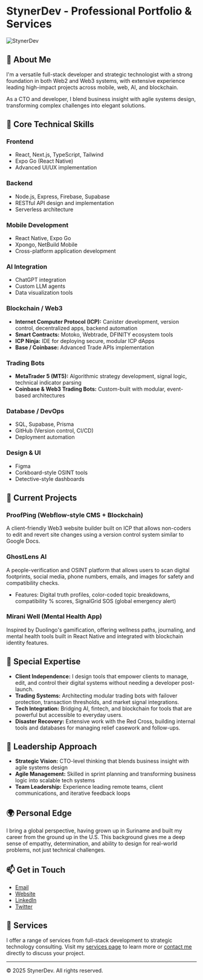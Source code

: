 # StynerDev - Professional Portfolio & Services

![StynerDev](https://pub-d0ca23724b3941f0980d6ccac4aa18f2.r2.dev/StynerDev-Thumbnail.png)

## 👋 About Me

I'm a versatile full-stack developer and strategic technologist with a strong foundation in both Web2 and Web3 systems, with extensive experience leading high-impact projects across mobile, web, AI, and blockchain.

As a CTO and developer, I blend business insight with agile systems design, transforming complex challenges into elegant solutions.

## 🚀 Core Technical Skills

### Frontend

- React, Next.js, TypeScript, Tailwind
- Expo Go (React Native)
- Advanced UI/UX implementation

### Backend

- Node.js, Express, Firebase, Supabase
- RESTful API design and implementation
- Serverless architecture

### Mobile Development

- React Native, Expo Go
- Xpongo, NetBuild Mobile
- Cross-platform application development

### AI Integration

- ChatGPT integration
- Custom LLM agents
- Data visualization tools

### Blockchain / Web3

- **Internet Computer Protocol (ICP):** Canister development, version control, decentralized apps, backend automation
- **Smart Contracts:** Motoko, Webtrade, DFINITY ecosystem tools
- **ICP Ninja:** IDE for deploying secure, modular ICP dApps
- **Base / Coinbase:** Advanced Trade APIs implementation

### Trading Bots

- **MetaTrader 5 (MT5):** Algorithmic strategy development, signal logic, technical indicator parsing
- **Coinbase & Web3 Trading Bots:** Custom-built with modular, event-based architectures

### Database / DevOps

- SQL, Supabase, Prisma
- GitHub (Version control, CI/CD)
- Deployment automation

### Design & UI

- Figma
- Corkboard-style OSINT tools
- Detective-style dashboards

## 💼 Current Projects

### ProofPing (Webflow-style CMS + Blockchain)

A client-friendly Web3 website builder built on ICP that allows non-coders to edit and revert site changes using a version control system similar to Google Docs.

### GhostLens AI

A people-verification and OSINT platform that allows users to scan digital footprints, social media, phone numbers, emails, and images for safety and compatibility checks.

- Features: Digital truth profiles, color-coded topic breakdowns, compatibility % scores, SignalGrid SOS (global emergency alert)

### Mirani Well (Mental Health App)

Inspired by Duolingo's gamification, offering wellness paths, journaling, and mental health tools built in React Native and integrated with blockchain identity features.

## 🧠 Special Expertise

- **Client Independence:** I design tools that empower clients to manage, edit, and control their digital systems without needing a developer post-launch.
- **Trading Systems:** Architecting modular trading bots with failover protection, transaction thresholds, and market signal integrations.
- **Tech Integration:** Bridging AI, fintech, and blockchain for tools that are powerful but accessible to everyday users.
- **Disaster Recovery:** Extensive work with the Red Cross, building internal tools and databases for managing relief casework and follow-ups.

## 🧭 Leadership Approach

- **Strategic Vision:** CTO-level thinking that blends business insight with agile systems design
- **Agile Management:** Skilled in sprint planning and transforming business logic into scalable tech systems
- **Team Leadership:** Experience leading remote teams, client communications, and iterative feedback loops

## 🌍 Personal Edge

I bring a global perspective, having grown up in Suriname and built my career from the ground up in the U.S. This background gives me a deep sense of empathy, determination, and ability to design for real-world problems, not just technical challenges.

## 📫 Get in Touch

- [Email](mailto:contact@styner.dev)
- [Website](https://www.styner.dev/)
- [LinkedIn](https://www.linkedin.com/in/styner-stiner/)
- [Twitter](https://x.com/StynerDev)

## 🔧 Services

I offer a range of services from full-stack development to strategic technology consulting. Visit my [services page](https://www.styner.dev/services) to learn more or [contact me](https://www.styner.dev/contact) directly to discuss your project.

---

© 2025 StynerDev. All rights reserved.
